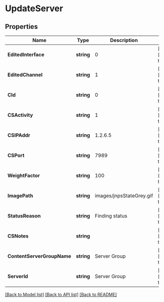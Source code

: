 # UpdateServer

## Properties
Name | Type | Description | Notes
------------ | ------------- | ------------- | -------------
**EditedInterface** | **string** | 0 | [optional] [default to null]
**EditedChannel** | **string** | 1 | [optional] [default to null]
**CId** | **string** | 0 | [optional] [default to null]
**CSActivity** | **string** | 1 | [optional] [default to null]
**CSIPAddr** | **string** | 1.2.6.5 | [optional] [default to null]
**CSPort** | **string** | 7989 | [optional] [default to null]
**WeightFactor** | **string** | 100 | [optional] [default to null]
**ImagePath** | **string** | images/jnpsStateGrey.gif | [optional] [default to null]
**StatusReason** | **string** | Finding status | [optional] [default to null]
**CSNotes** | **string** |  | [optional] [default to null]
**ContentServerGroupName** | **string** | Server Group | [optional] [default to null]
**ServerId** | **string** | Server Group | [optional] [default to null]

[[Back to Model list]](../README.md#documentation-for-models) [[Back to API list]](../README.md#documentation-for-api-endpoints) [[Back to README]](../README.md)

